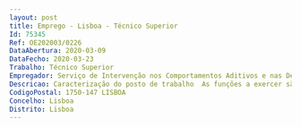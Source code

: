 ```yaml
--- 
layout: post
title: Emprego - Lisboa - Técnico Superior
Id: 75345
Ref: OE202003/0226
DataAbertura: 2020-03-09
DataFecho: 2020-03-23
Trabalho: Técnico Superior
Empregador: Serviço de Intervenção nos Comportamentos Aditivos e nas Dependências
Descricao: Caracterização do posto de trabalho  As funções a exercer são as inerentes àcarreira categoria de Técnico Superior constantes no anexo à Lei Geral doTrabalho em Funções Públicas   Lei n.º 35 2014, de 20 de junho, na suaredação atual, às quais corresponde o grau 3 de complexidade funcional,correspondendo ao seguinte conteúdo funcional a)	Entender os processos de Comunicação Institucional  b)	Redigir e editar texto c)	Produzir conteúdos visuais criativos para diversos materiais  científicos, de divulgação (suporte papel, digital) e merchandising d)	Participar na produção, organização e gestão de eventos  e)	Ser fluente em língua inglesa
CodigoPostal: 1750-147 LISBOA
Concelho: Lisboa
Distrito: Lisboa
--- 
```


